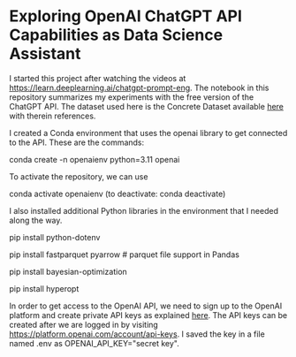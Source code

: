 # Exploring OpenAI ChatGPT API Capabilities as Data Science Assistant

I started this project after watching the videos at https://learn.deeplearning.ai/chatgpt-prompt-eng.
The notebook in this repository summarizes my experiments with the free version of the ChatGPT API. 
The dataset used here is the Concrete Dataset available [here](https://archive.ics.uci.edu/ml/datasets/concrete+compressive+strength) with therein references.

I created a Conda environment that uses the openai library to get connected to the API. These are the commands:

conda create -n openaienv python=3.11 openai

To activate the repository, we can use

conda activate openaienv (to deactivate: conda deactivate)

I also installed additional Python libraries in the environment that I needed along the way.

pip install python-dotenv

pip install fastparquet pyarrow # parquet file support in Pandas

pip install bayesian-optimization

pip install hyperopt

In order to get access to the OpenAI API, we need to sign up to the OpenAI platform and create private API keys as explained [here](https://platform.openai.com/docs/api-reference/authentication).
The API keys can be created after we are logged in by visiting https://platform.openai.com/account/api-keys.
I saved the key in a file named .env as OPENAI_API_KEY="secret key".






